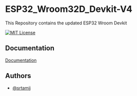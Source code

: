 # ESP32_Wroom32D_Devkit-V4
This Repository contains the updated ESP32 Wroom Devkit

[![MIT License](https://img.shields.io/badge/License-MIT-green.svg)](https://choosealicense.com/licenses/mit/)

## Documentation

[Documentation](https://linktodocumentation)

## Authors

- [@srtamij](https://github.com/srtamij)
